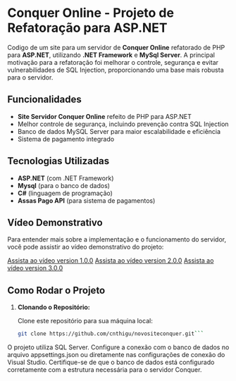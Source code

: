 # Conquer Online - Projeto de Refatoração para ASP.NET

Codigo de um site para um servidor de **Conquer Online** refatorado de PHP para **ASP.NET**, utilizando **.NET Framework** e **MySql Server**. A principal motivação para a refatoração foi melhorar o controle, segurança e evitar vulnerabilidades de SQL Injection, proporcionando uma base mais robusta para o servidor.

## Funcionalidades

- **Site Servidor Conquer Online** refeito de PHP para ASP.NET
- Melhor controle de segurança, incluindo prevenção contra SQL Injection
- Banco de dados MySQL Server para maior escalabilidade e eficiência
- Sistema de pagamento integrado

## Tecnologias Utilizadas

- **ASP.NET** (com .NET Framework)
- **Mysql** (para o banco de dados)
- **C#** (linguagem de programação)
- **Assas Pago API** (para sistema de pagamentos)

## Vídeo Demonstrativo

Para entender mais sobre a implementação e o funcionamento do servidor, você pode assistir ao vídeo demonstrativo do projeto:

[Assista ao vídeo version 1.0.0](https://www.youtube.com/watch?v=4mmKo8R8_hk)
[Assista ao vídeo version 2.0.0](https://www.youtube.com/watch?v=3vVuIaGHc1A)
[Assista ao vídeo version 3.0.0](https://www.youtube.com/watch?v=WTzRSfK23CA)
## Como Rodar o Projeto

1. **Clonando o Repositório:**

   Clone este repositório para sua máquina local:
   
   ```bash
   git clone https://github.com/cnthigu/novositeconquer.git```
   
O projeto utiliza SQL Server. Configure a conexão com o banco de dados no arquivo appsettings.json ou diretamente nas configurações de conexão do Visual Studio.
Certifique-se de que o banco de dados está configurado corretamente com a estrutura necessária para o servidor Conquer.



